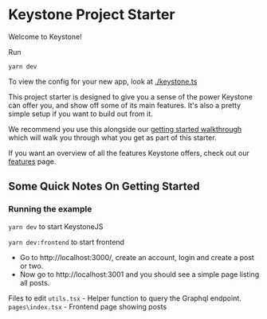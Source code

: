 # Keystone Project Starter

Welcome to Keystone!

Run

```
yarn dev
```

To view the config for your new app, look at [./keystone.ts](./keystone.ts)

This project starter is designed to give you a sense of the power Keystone can offer you, and show off some of its main features. It's also a pretty simple setup if you want to build out from it.

We recommend you use this alongside our [getting started walkthrough](https://keystonejs.com/docs/walkthroughs/getting-started-with-create-keystone-app) which will walk you through what you get as part of this starter.

If you want an overview of all the features Keystone offers, check out our [features](https://keystonejs.com/why-keystone#features) page.

## Some Quick Notes On Getting Started

### Running the example

`yarn dev` to start KeystoneJS

`yarn dev:frontend` to start frontend

- Go to http://localhost:3000/, create an account, login and create a post or two.
- Now go to http://localhost:3001 and you should see a simple page listing all posts.

Files to edit
`utils.tsx` - Helper function to query the Graphql endpoint.
`pages\index.tsx` - Frontend page showing posts
